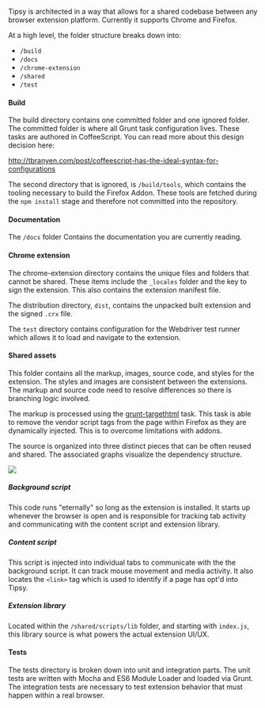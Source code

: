 Tipsy is architected in a way that allows for a shared codebase between any
browser extension platform.  Currently it supports Chrome and Firefox.

At a high level, the folder structure breaks down into:

- `/build`
- `/docs`
- `/chrome-extension`
- `/shared`
- `/test`

#### Build

The build directory contains one committed folder and one ignored folder.  The
committed folder is where all Grunt task configuration lives.  These tasks are
authored in CoffeeScript.  You can read more about this design decision here:

http://tbranyen.com/post/coffeescript-has-the-ideal-syntax-for-configurations

The second directory that is ignored, is `/build/tools`, which contains the
tooling necessary to build the Firefox Addon.  These tools are fetched during
the `npm install` stage and therefore not committed into the repository.

#### Documentation

The `/docs` folder Contains the documentation you are currently reading.

#### Chrome extension

The chrome-extension directory contains the unique files and folders that
cannot be shared.  These items include the `_locales` folder and the key to
sign the extension.  This also contains the extension manifest file.

The distribution directory, `dist`, contains the unpacked built extension and
the signed `.crx` file.

The `test` directory contains configuration for the Webdriver test runner which
allows it to load and navigate to the extension.

#### Shared assets

This folder contains all the markup, images, source code, and styles for the
extension.  The styles and images are consistent between the extensions.  The
markup and source code need to resolve differences so there is branching logic
involved.

The markup is processed using the
[grunt-targethtml](https://github.com/changer/grunt-targethtml) task.  This
task is able to remove the vendor script tags from the page within Firefox as
they are dynamically injected. This is to overcome limitations with addons.

The source is organized into three distinct pieces that can be often reused
and shared.  The associated graphs visualize the dependency structure.

![](https://raw.githubusercontent.com/tbranyen/tipsy/more-documentation/docs/_assets/overview.png)

##### Background script

This code runs "eternally" so long as the extension is installed.  It starts up
whenever the browser is open and is responsible for tracking tab activity and
communicating with the content script and extension library.

##### Content script

This script is injected into individual tabs to communicate with the the
background script.  It can track mouse movement and media activity.  It also
locates the `<link>` tag which is used to identify if a page has opt'd into
Tipsy.

##### Extension library

Located within the `/shared/scripts/lib` folder, and starting with `index.js`,
this library source is what powers the actual extension UI/UX.

#### Tests

The tests directory is broken down into unit and integration parts.  The unit
tests are written with Mocha and ES6 Module Loader and loaded via Grunt.  The
integration tests are necessary to test extension behavior that must happen
within a real browser.
